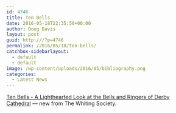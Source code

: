```yaml
---
id: 4746
title: Ten Bells
date: 2016-05-18T22:35:50+00:00
author: Doug Davis
layout: post
guid: http:///?p=4746
permalink: /2016/05/18/ten-bells/
catchbox-sidebarlayout:
  - default
  - default
image: /wp-content/uploads/2016/05/bibliography.png
categories:
  - Latest News
---
```

[Ten Bells - A Lighthearted Look at the Bells and Ringers of Derby Cathedral](http:///bibliography/) &#8212; new from The Whiting Society.
